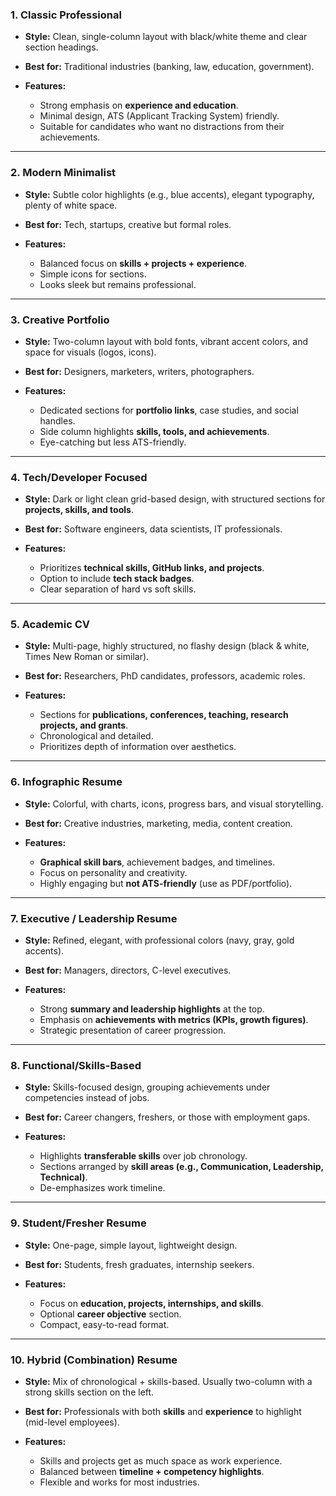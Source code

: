 ### 1. **Classic Professional**

* **Style:** Clean, single-column layout with black/white theme and clear section headings.
* **Best for:** Traditional industries (banking, law, education, government).
* **Features:**

  * Strong emphasis on **experience and education**.
  * Minimal design, ATS (Applicant Tracking System) friendly.
  * Suitable for candidates who want no distractions from their achievements.

---

### 2. **Modern Minimalist**

* **Style:** Subtle color highlights (e.g., blue accents), elegant typography, plenty of white space.
* **Best for:** Tech, startups, creative but formal roles.
* **Features:**

  * Balanced focus on **skills + projects + experience**.
  * Simple icons for sections.
  * Looks sleek but remains professional.

---

### 3. **Creative Portfolio**

* **Style:** Two-column layout with bold fonts, vibrant accent colors, and space for visuals (logos, icons).
* **Best for:** Designers, marketers, writers, photographers.
* **Features:**

  * Dedicated sections for **portfolio links**, case studies, and social handles.
  * Side column highlights **skills, tools, and achievements**.
  * Eye-catching but less ATS-friendly.

---

### 4. **Tech/Developer Focused**

* **Style:** Dark or light clean grid-based design, with structured sections for **projects, skills, and tools**.
* **Best for:** Software engineers, data scientists, IT professionals.
* **Features:**

  * Prioritizes **technical skills, GitHub links, and projects**.
  * Option to include **tech stack badges**.
  * Clear separation of hard vs soft skills.

---

### 5. **Academic CV**

* **Style:** Multi-page, highly structured, no flashy design (black & white, Times New Roman or similar).
* **Best for:** Researchers, PhD candidates, professors, academic roles.
* **Features:**

  * Sections for **publications, conferences, teaching, research projects, and grants**.
  * Chronological and detailed.
  * Prioritizes depth of information over aesthetics.

---

### 6. **Infographic Resume**

* **Style:** Colorful, with charts, icons, progress bars, and visual storytelling.
* **Best for:** Creative industries, marketing, media, content creation.
* **Features:**

  * **Graphical skill bars**, achievement badges, and timelines.
  * Focus on personality and creativity.
  * Highly engaging but **not ATS-friendly** (use as PDF/portfolio).

---

### 7. **Executive / Leadership Resume**

* **Style:** Refined, elegant, with professional colors (navy, gray, gold accents).
* **Best for:** Managers, directors, C-level executives.
* **Features:**

  * Strong **summary and leadership highlights** at the top.
  * Emphasis on **achievements with metrics (KPIs, growth figures)**.
  * Strategic presentation of career progression.

---

### 8. **Functional/Skills-Based**

* **Style:** Skills-focused design, grouping achievements under competencies instead of jobs.
* **Best for:** Career changers, freshers, or those with employment gaps.
* **Features:**

  * Highlights **transferable skills** over job chronology.
  * Sections arranged by **skill areas (e.g., Communication, Leadership, Technical)**.
  * De-emphasizes work timeline.

---

### 9. **Student/Fresher Resume**

* **Style:** One-page, simple layout, lightweight design.
* **Best for:** Students, fresh graduates, internship seekers.
* **Features:**

  * Focus on **education, projects, internships, and skills**.
  * Optional **career objective** section.
  * Compact, easy-to-read format.

---

### 10. **Hybrid (Combination) Resume**

* **Style:** Mix of chronological + skills-based. Usually two-column with a strong skills section on the left.
* **Best for:** Professionals with both **skills** and **experience** to highlight (mid-level employees).
* **Features:**

  * Skills and projects get as much space as work experience.
  * Balanced between **timeline + competency highlights**.
  * Flexible and works for most industries.